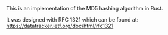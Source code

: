 This is an implementation of the MD5 hashing algorithm in Rust.

It was designed with RFC 1321 which can be found at: https://datatracker.ietf.org/doc/html/rfc1321
